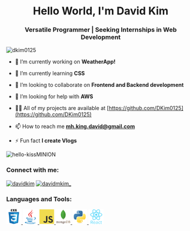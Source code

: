 <h1 align="center">Hello World, I'm David Kim</h1>
<h3 align="center">Versatile Programmer | Seeking Internships in Web Development</h3>

<p align="left"> <img src="https://komarev.com/ghpvc/?username=dkim0125&label=Profile%20views&color=0e75b6&style=flat" alt="dkim0125" /> </p>

- 🔭 I’m currently working on **WeatherApp!**

- 🌱 I’m currently learning **CSS**

- 👯 I’m looking to collaborate on **Frontend and Backend development**

- 🤝 I’m looking for help with **AWS**

- 👨‍💻 All of my projects are available at [https://github.com/DKim0125](https://github.com/DKim0125)

- 📫 How to reach me **mh.king.david@gmail.com**

- ⚡ Fun fact **I create Vlogs**

![hello-kissMINION](https://github.com/user-attachments/assets/85a2b508-4991-46f3-98f9-670f7de15832)

<h3 align="left">Connect with me:</h3>
<p align="left">
<a href="https://linkedin.com/in/davidKim0125" target="blank"><img align="center" src="https://raw.githubusercontent.com/rahuldkjain/github-profile-readme-generator/master/src/images/icons/Social/linked-in-alt.svg" alt="davidkim" height="30" width="40" /></a>
<a href="https://instagram.com/davidmkim_" target="blank"><img align="center" src="https://raw.githubusercontent.com/rahuldkjain/github-profile-readme-generator/master/src/images/icons/Social/instagram.svg" alt="davidmkim_" height="30" width="40" /></a>
</p>

<h3 align="left">Languages and Tools:</h3>
<p align="left"> <a href="https://www.w3schools.com/css/" target="_blank" rel="noreferrer"> <img src="https://raw.githubusercontent.com/devicons/devicon/master/icons/css3/css3-original-wordmark.svg" alt="css3" width="40" height="40"/> </a> <a href="https://www.java.com" target="_blank" rel="noreferrer"> <img src="https://raw.githubusercontent.com/devicons/devicon/master/icons/java/java-original.svg" alt="java" width="40" height="40"/> </a> <a href="https://developer.mozilla.org/en-US/docs/Web/JavaScript" target="_blank" rel="noreferrer"> <img src="https://raw.githubusercontent.com/devicons/devicon/master/icons/javascript/javascript-original.svg" alt="javascript" width="40" height="40"/> </a> <a href="https://www.mongodb.com/" target="_blank" rel="noreferrer"> <img src="https://raw.githubusercontent.com/devicons/devicon/master/icons/mongodb/mongodb-original-wordmark.svg" alt="mongodb" width="40" height="40"/> </a> <a href="https://www.python.org" target="_blank" rel="noreferrer"> <img src="https://raw.githubusercontent.com/devicons/devicon/master/icons/python/python-original.svg" alt="python" width="40" height="40"/> </a> <a href="https://reactjs.org/" target="_blank" rel="noreferrer"> <img src="https://raw.githubusercontent.com/devicons/devicon/master/icons/react/react-original-wordmark.svg" alt="react" width="40" height="40"/> </a> </p>
